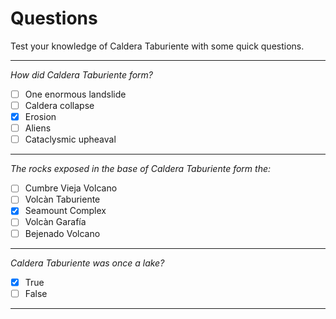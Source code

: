 # Questions

Test your knowledge of Caldera Taburiente with some quick questions.

---

*How did Caldera Taburiente form?*
- [ ] One enormous landslide
- [ ] Caldera collapse
- [x] Erosion
- [ ] Aliens
- [ ] Cataclysmic upheaval

---

*The rocks exposed in the base of Caldera Taburiente form the:*
- [ ] Cumbre Vieja Volcano
- [ ] Volcàn Taburiente
- [x] Seamount Complex
- [ ] Volcàn Garafía
- [ ] Bejenado Volcano

---

*Caldera Taburiente was once a lake?*
- [x] True
- [ ] False
---

